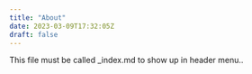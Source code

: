 ```yaml
---
title: "About"
date: 2023-03-09T17:32:05Z
draft: false
---
```


This file must be called _index.md to show up in header menu..
